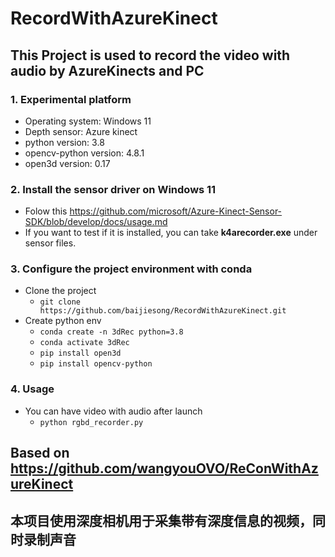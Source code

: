 # RecordWithAzureKinect
## This Project is used to record the video with audio by AzureKinects and PC 
### 1. Experimental platform
* Operating system: Windows 11
* Depth sensor: Azure kinect
* python version: 3.8
* opencv-python version: 4.8.1
* open3d version: 0.17
### 2. Install the sensor driver on Windows 11
* Folow this https://github.com/microsoft/Azure-Kinect-Sensor-SDK/blob/develop/docs/usage.md
* If you want to test if it is installed, you can take **k4arecorder.exe** under sensor files.
### 3. Configure the project environment with conda
* Clone the project
  * `git clone https://github.com/baijiesong/RecordWithAzureKinect.git `
* Create python env
  * `conda create -n 3dRec python=3.8`
  * `conda activate 3dRec`
  * `pip install open3d`
  * `pip install opencv-python`
### 4. Usage
* You can have video with audio after launch
  * `python rgbd_recorder.py`
## Based on https://github.com/wangyouOVO/ReConWithAzureKinect
## 本项目使用深度相机用于采集带有深度信息的视频，同时录制声音
